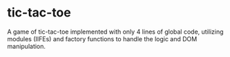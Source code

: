 # tic-tac-toe

A game of tic-tac-toe implemented with only 4 lines of global code, utilizing modules (IIFEs) and factory functions to handle the logic and DOM manipulation.